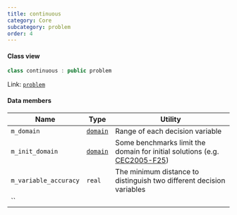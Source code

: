 ```yaml
---
title: continuous
category: Core
subcategory: problem
order: 4
---
```


#### Class view
```c++
class continuous : public problem
```
Link: [`problem`](../problem)

#### Data members

|Name|Type|Utility|
|-|-|-|
|`m_domain`|[`domain`](../../Core/domain)|Range of each decision variable|
|`m_init_domain`|[`domain`](../../Core/domain)|Some benchmarks limit the domain for initial solutions (e.g. [CEC2005-F25](../CEC2005-GOP/#f25))|
|`m_variable_accuracy`|`real`|The minimum distance to distinguish two different decision variables|
|``|||
